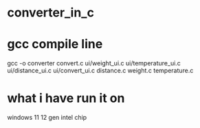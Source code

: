 # converter_in_c

# gcc compile line
gcc -o converter convert.c ui/weight_ui.c ui/temperature_ui.c ui/distance_ui.c ui/convert_ui.c distance.c weight.c temperature.c

# what i have run it on 
windows 11 12 gen intel chip 
